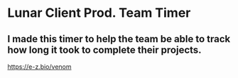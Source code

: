 # Lunar Client Prod. Team Timer

## I made this timer to help the team be able to track how long it took to complete their projects.

https://e-z.bio/venom
